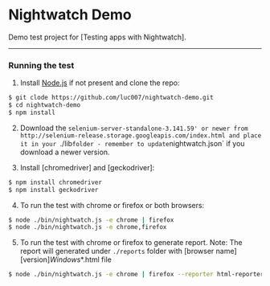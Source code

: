 # Nightwatch Demo

Demo test project for [Testing apps with Nightwatch].

***

### Running the test

1) Install [Node.js](http://nodejs.org) if not present and clone the repo:
```sh
$ git clode https://github.com/luc007/nightwatch-demo.git
$ cd nightwatch-demo
$ npm install
```

2) Download the `selenium-server-standalone-3.141.59' or newer from http://selenium-release.storage.googleapis.com/index.html and place it in your `./lib` folder - remember to update `nightwatch.json` if you download a newer version.

3) Install [chromedriver] and [geckodriver]:
```sh
$ npm install chromedriver
$ npm install geckodriver
```

4) To run the test with chrome or firefox or both browsers:
```sh
$ node ./bin/nightwatch.js -e chrome | firefox
$ node ./bin/nightwatch.js -e chrome,firefox
```

5) To run the test with chrome or firefox to generate report.
Note: The report will generated under `./reports` folder with [browser name][version]_Windows_*.html file
```sh
$ node ./bin/nightwatch.js -e chrome | firefox --reporter html-reporter.js
```
